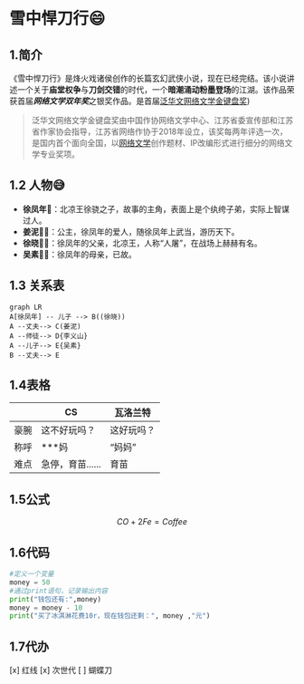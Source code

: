 # 雪中悍刀行😄
## 1.简介
《雪中悍刀行》是烽火戏诸侯创作的长篇玄幻武侠小说，现在已经完结。该小说讲述一个关于**庙堂权争**与**刀剑交错**的时代，一个**暗潮涌动粉墨登场**的江湖。该作品荣获首届***网络文学双年奖***之银奖作品。是首届[泛华文网络文学金键盘奖](https://baike.baidu.com/item/%E6%B3%9B%E5%8D%8E%E6%96%87%E7%BD%91%E7%BB%9C%E6%96%87%E5%AD%A6%E9%87%91%E9%94%AE%E7%9B%98%E5%A5%96/62187031?fromtitle=%E6%B3%9B%E5%8D%8E%E6%96%87%E7%BD%91%E7%BB%9C%E6%96%87%E5%AD%A6%E2%80%9C%E9%87%91%E9%94%AE%E7%9B%98%E2%80%9D%E5%A5%96&fromid=60908231))

>泛华文网络文学金键盘奖由中国作协网络文学中心、江苏省委宣传部和江苏省作家协会指导，江苏省网络作协于2018年设立，该奖每两年评选一次，是国内首个面向全国，以[网络文学](https://baike.baidu.com/item/%E7%BD%91%E7%BB%9C%E6%96%87%E5%AD%A6/152347?fromModule=lemma_inlink)创作题材、IP改编形式进行细分的网络文学专业奖项。 

## 1.2 人物😅

- **徐凤年🥵**：北凉王徐骁之子，故事的主角，表面上是个纨绔子弟，实际上智谋过人。
- **姜泥👩‍🦰**：公主，徐凤年的爱人，随徐凤年上武当，游历天下。
- **徐晓👨‍🦰**：徐凤年的父亲，北凉王，人称“人屠”，在战场上赫赫有名。
- **吴素👩‍🦳**：徐凤年的母亲，已故。
			
## 1.3 关系表
```mermaid
graph LR
A[徐凤年] -- 儿子 --> B((徐晓))
A --丈夫--> C(姜泥)
A --师徒--> D{李义山}
A --儿子--> E{吴素} 
B --丈夫--> E
```

## 1.4表格

|                |CS                          |瓦洛兰特                   |
|----------------|--------------------------------| ------------------------------
|豪腕|这不好玩吗？ | 这好玩吗？ |
|称呼|***妈 |“妈妈” |
|难点 |急停，育苗......|育苗|

## 1.5公式   
$$
CO + 2Fe = Coffee
$$

## 1.6代码
```python
#定义一个变量  
money = 50  
#通过print语句，记录输出内容  
print("钱包还有:",money)  
money = money - 10  
print("买了冰淇淋花费10r，现在钱包还剩：", money ,"元")
```

## 1.7代办
[x] 红线
[x] 次世代
[ ] 蝴蝶刀




